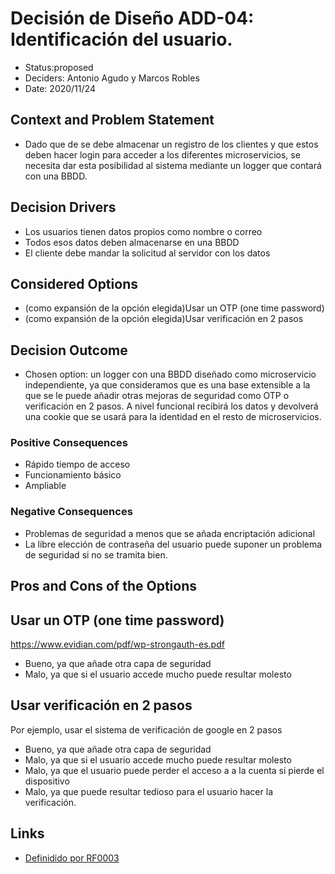 # Decisión de Diseño ADD-04: Identificación del usuario.
* Status:proposed 
* Deciders: Antonio Agudo y Marcos Robles
* Date: 2020/11/24
## Context and Problem Statement
* Dado que de se debe almacenar un registro de los clientes y que estos deben hacer login para acceder a los diferentes microservicios, se necesita dar esta posibilidad al sistema mediante un logger que contará con una BBDD.
## Decision Drivers
* Los usuarios tienen datos propios como nombre o correo
* Todos esos datos deben almacenarse en una BBDD
* El cliente debe mandar la solicitud al servidor con los datos
## Considered Options
* (como expansión de la opción elegida)Usar un OTP (one time password) 
* (como expansión de la opción elegida)Usar verificación en 2 pasos
## Decision Outcome
* Chosen option:  un logger con una BBDD diseñado como microservicio independiente, ya que consideramos que es una base extensible a la que se le puede añadir otras mejoras de seguridad como OTP o verificación en 2 pasos. A nivel funcional recibirá los datos y devolverá una cookie que se usará para la identidad en el resto de microservicios.
 
### Positive Consequences
* Rápido tiempo de acceso
* Funcionamiento básico
* Ampliable
### Negative Consequences
* Problemas de seguridad a menos que se añada encriptación adicional
* La libre elección de contraseña del usuario puede suponer un problema de seguridad si no se tramita bien.
## Pros and Cons of the Options
## Usar un OTP (one time password) 
https://www.evidian.com/pdf/wp-strongauth-es.pdf

* Bueno, ya que añade otra capa de seguridad
* Malo, ya que si el usuario accede mucho puede resultar molesto
 
## Usar verificación en 2 pasos
Por ejemplo, usar el sistema de verificación de google en 2 pasos

* Bueno, ya que añade otra capa de seguridad
* Malo, ya que si el usuario accede mucho puede resultar molesto
* Malo, ya que el usuario puede perder el acceso a a la cuenta si pierde el dispositivo
* Malo, ya que puede resultar tedioso para el usuario hacer la verificación.





## Links <!-- optional -->

* [Definidido por RF0003](https://github.com/Grupo3-DAS/Pr-ctica1-Captura-y-Representaci-n-de-Decisiones-de-Dise-o-Equipo-3/blob/main/DAS-P1-Alba_Sevillano_Portilla-TAREA1.pdf) <!-- example: Refined by [ADR-0005](0005-example.md) -->
